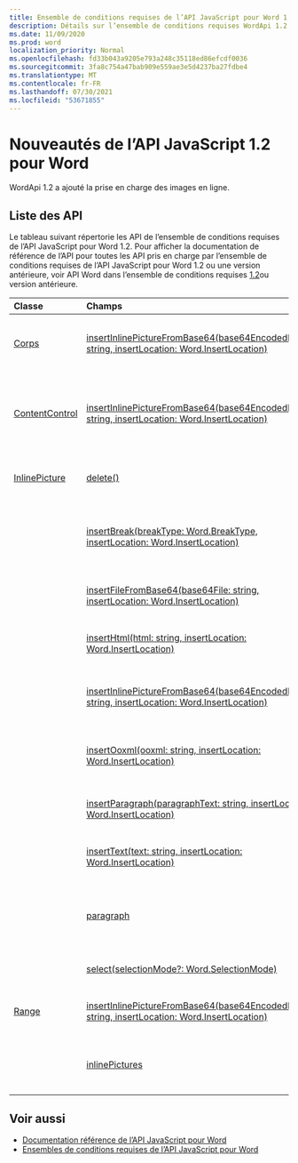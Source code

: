```yaml
---
title: Ensemble de conditions requises de l’API JavaScript pour Word 1.2
description: Détails sur l’ensemble de conditions requises WordApi 1.2
ms.date: 11/09/2020
ms.prod: word
localization_priority: Normal
ms.openlocfilehash: fd33b043a9205e793a248c35118ed86efcdf0036
ms.sourcegitcommit: 3fa8c754a47bab909e559ae3e5d4237ba27fdbe4
ms.translationtype: MT
ms.contentlocale: fr-FR
ms.lasthandoff: 07/30/2021
ms.locfileid: "53671855"
---
```

# <a name="whats-new-in-word-javascript-api-12"></a>Nouveautés de l’API JavaScript 1.2 pour Word

WordApi 1.2 a ajouté la prise en charge des images en ligne.

## <a name="api-list"></a>Liste des API

Le tableau suivant répertorie les API de l’ensemble de conditions requises de l’API JavaScript pour Word 1.2. Pour afficher la documentation de référence de l’API pour toutes les API pris en charge par l’ensemble de conditions requises de l’API JavaScript pour Word 1.2 ou une version antérieure, voir API Word dans l’ensemble de conditions requises [1.2](/javascript/api/word?view=word-js-1.2&preserve-view=true)ou version antérieure.

| Classe | Champs | Description |
|:---|:---|:---|
|[Corps](/javascript/api/word/word.body)|[insertInlinePictureFromBase64(base64EncodedImage: string, insertLocation: Word.InsertLocation)](/javascript/api/word/word.body#insertInlinePictureFromBase64_base64EncodedImage__insertLocation_)|Insère une image dans le corps à l’emplacement spécifié.|
|[ContentControl](/javascript/api/word/word.contentcontrol)|[insertInlinePictureFromBase64(base64EncodedImage: string, insertLocation: Word.InsertLocation)](/javascript/api/word/word.contentcontrol#insertInlinePictureFromBase64_base64EncodedImage__insertLocation_)|Insère une image incluse dans le contrôle de contenu, à l’emplacement spécifié.|
|[InlinePicture](/javascript/api/word/word.inlinepicture)|[delete()](/javascript/api/word/word.inlinepicture#delete__)|Supprime l’image insérée du document.|
||[insertBreak(breakType: Word.BreakType, insertLocation: Word.InsertLocation)](/javascript/api/word/word.inlinepicture#insertBreak_breakType__insertLocation_)|Insère un saut à l’emplacement spécifié du document principal.|
||[insertFileFromBase64(base64File: string, insertLocation: Word.InsertLocation)](/javascript/api/word/word.inlinepicture#insertFileFromBase64_base64File__insertLocation_)|Insère un document à l’emplacement spécifié.|
||[insertHtml(html: string, insertLocation: Word.InsertLocation)](/javascript/api/word/word.inlinepicture#insertHtml_html__insertLocation_)|Insère du code HTML à l’emplacement spécifié.|
||[insertInlinePictureFromBase64(base64EncodedImage: string, insertLocation: Word.InsertLocation)](/javascript/api/word/word.inlinepicture#insertInlinePictureFromBase64_base64EncodedImage__insertLocation_)|Insère une image insérée à l’emplacement spécifié.|
||[insertOoxml(ooxml: string, insertLocation: Word.InsertLocation)](/javascript/api/word/word.inlinepicture#insertOoxml_ooxml__insertLocation_)|Insère du code OOXML à l’emplacement spécifié.|
||[insertParagraph(paragraphText: string, insertLocation: Word.InsertLocation)](/javascript/api/word/word.inlinepicture#insertParagraph_paragraphText__insertLocation_)|Insère un paragraphe à l’emplacement spécifié.|
||[insertText(text: string, insertLocation: Word.InsertLocation)](/javascript/api/word/word.inlinepicture#insertText_text__insertLocation_)|Insère du texte à l’emplacement spécifié.|
||[paragraph](/javascript/api/word/word.inlinepicture#paragraph)|Obtient le paragraphe parent qui contient l’image insérée.|
||[select(selectionMode?: Word.SelectionMode)](/javascript/api/word/word.inlinepicture#select_selectionMode_)|Sélectionne l’image insérée.|
|[Range](/javascript/api/word/word.range)|[insertInlinePictureFromBase64(base64EncodedImage: string, insertLocation: Word.InsertLocation)](/javascript/api/word/word.range#insertInlinePictureFromBase64_base64EncodedImage__insertLocation_)|Insère une image à l’emplacement spécifié.|
||[inlinePictures](/javascript/api/word/word.range#inlinePictures)|Obtient la collection d’objets image insérée de la plage.|

## <a name="see-also"></a>Voir aussi

- [Documentation référence de l’API JavaScript pour Word](/javascript/api/word)
- [Ensembles de conditions requises de l’API JavaScript pour Word](word-api-requirement-sets.md)
